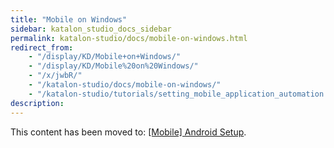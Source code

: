 ```yaml
---
title: "Mobile on Windows"
sidebar: katalon_studio_docs_sidebar
permalink: katalon-studio/docs/mobile-on-windows.html
redirect_from:
    - "/display/KD/Mobile+on+Windows/"
    - "/display/KD/Mobile%20on%20Windows/"
    - "/x/jwbR/"
    - "/katalon-studio/docs/mobile-on-windows/"
    - "/katalon-studio/tutorials/setting_mobile_application_automation.html"
description:
---
```


This content has been moved to: [[Mobile] Android Setup](https://docs.katalon.com/katalon-studio/tutorials/mobile-android-setup.html).